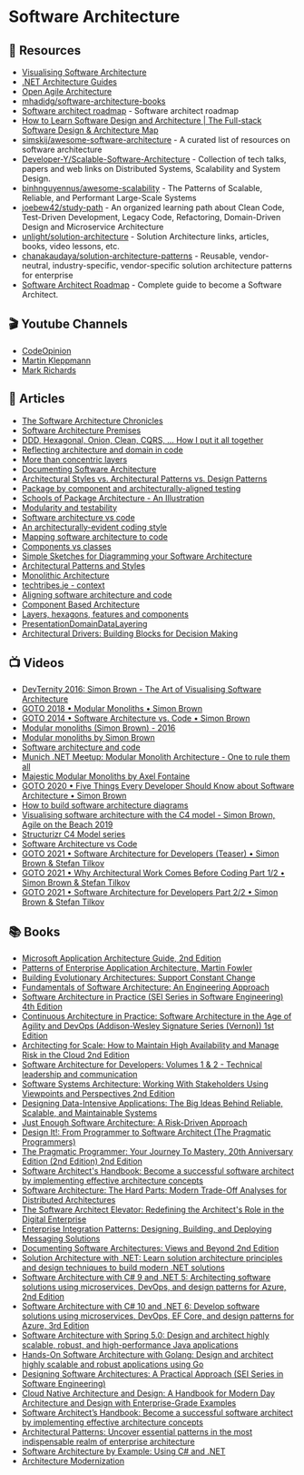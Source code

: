 # Software Architecture

## 📘 Resources
- [Visualising Software Architecture](http://static.codingthearchitecture.com/visualising-software-architecture.pdf)
- [.NET Architecture Guides](https://dotnet.microsoft.com/learn/dotnet/architecture-guides)
- [Open Agile Architecture](https://pubs.opengroup.org/architecture/o-aa-standard/#_open_agile_architecture)
- [mhadidg/software-architecture-books](https://github.com/mhadidg/software-architecture-books)
- [Software architect roadmap](https://github.com/AlaaAttya/software-architect-roadmap) - Software architect roadmap
- [How to Learn Software Design and Architecture | The Full-stack Software Design & Architecture Map](https://khalilstemmler.com/articles/software-design-architecture/full-stack-software-design/)
- [simskij/awesome-software-architecture](https://github.com/simskij/awesome-software-architecture) - A curated list of resources on software architecture
- [Developer-Y/Scalable-Software-Architecture](https://github.com/Developer-Y/Scalable-Software-Architecture) - Collection of tech talks, papers and web links on Distributed Systems, Scalability and System Design.
- [binhnguyennus/awesome-scalability](https://github.com/binhnguyennus/awesome-scalability) - The Patterns of Scalable, Reliable, and Performant Large-Scale Systems
- [joebew42/study-path](https://github.com/joebew42/study-path) - An organized learning path about Clean Code, Test-Driven Development, Legacy Code, Refactoring, Domain-Driven Design and Microservice Architecture
- [unlight/solution-architecture](https://github.com/unlight/solution-architecture) - Solution Architecture links, articles, books, video lessons, etc.
- [chanakaudaya/solution-architecture-patterns](https://github.com/chanakaudaya/solution-architecture-patterns) - Reusable, vendor-neutral, industry-specific, vendor-specific solution architecture patterns for enterprise
- [Software Architect Roadmap](https://roadmap.sh/software-architect) - Complete guide to become a Software Architect.

## 🎬 Youtube Channels
- [CodeOpinion](https://www.youtube.com/channel/UC3RKA4vunFAfrfxiJhPEplw)
- [Martin Kleppmann](https://www.youtube.com/channel/UClB4KPy5LkJj1t3SgYVtMOQ/videos)
- [Mark Richards](https://www.youtube.com/channel/UC-Z7T0lAq_xECevIz8E5R5w)
## 📕 Articles

- [The Software Architecture Chronicles](https://herbertograca.com/2017/07/03/the-software-architecture-chronicles/)
- [Software Architecture Premises](https://herbertograca.com/2017/07/05/software-architecture-premises/) 
- [DDD, Hexagonal, Onion, Clean, CQRS, … How I put it all together](https://herbertograca.com/2017/11/16/explicit-architecture-01-ddd-hexagonal-onion-clean-cqrs-how-i-put-it-all-together/)
- [Reflecting architecture and domain in code](https://herbertograca.com/2019/06/05/reflecting-architecture-and-domain-in-code/) 
- [More than concentric layers](https://herbertograca.com/2018/07/07/more-than-concentric-layers/) 
- [Documenting Software Architecture](https://herbertograca.com/2019/08/12/documenting-software-architecture/) 
- [Architectural Styles vs. Architectural Patterns vs. Design Patterns](https://herbertograca.com/2017/07/28/architectural-styles-vs-architectural-patterns-vs-design-patterns/)
- [Package by component and architecturally-aligned testing](http://www.codingthearchitecture.com/2015/03/08/package_by_component_and_architecturally_aligned_testing.html)
- [Schools of Package Architecture - An Illustration](http://codemanship.co.uk/parlezuml/blog/?postid=539)
- [Modularity and testability](http://www.codingthearchitecture.com/2014/10/01/modularity_and_testability.html)
- [Software architecture vs code](http://www.codingthearchitecture.com/2014/05/29/software_architecture_vs_code.html)
- [An architecturally-evident coding style](http://www.codingthearchitecture.com/2014/06/01/an_architecturally_evident_coding_style.html)
- [Mapping software architecture to code](http://www.codingthearchitecture.com/2013/04/08/mapping_software_architecture_to_code.html)
- [Components vs classes](http://www.codingthearchitecture.com/2015/03/31/components_vs_classes.html)
- [Simple Sketches for Diagramming your Software Architecture](http://www.methodsandtools.com/archive/softwarearchitecturesketches.php)
- [Architectural Patterns and Styles](<https://docs.microsoft.com/en-us/previous-versions/msp-n-p/ee658117(v=pandp.10)>)
- [Monolithic Architecture](https://herbertograca.com/2017/07/31/monolithic-architecture/)
- [techtribes.je - context](http://www.codingthearchitecture.com/2013/07/09/techtribes_je_context.html)
- [Aligning software architecture and code](http://www.codingthearchitecture.com/2013/07/03/aligning_software_architecture_and_code.html)
- [Component Based Architecture](https://medium.com/omarelgabrys-blog/component-based-architecture-3c3c23c7e348)
- [Layers, hexagons, features and components](https://www.codingthearchitecture.com/2016/04/25/layers_hexagons_features_and_components.html)
- [PresentationDomainDataLayering](https://martinfowler.com/bliki/PresentationDomainDataLayering.html)
- [Architectural Drivers: Building Blocks for Decision Making](https://www.neverletdown.net/2014/10/architectural-drivers.html)

## 📺 Videos

- [DevTernity 2016: Simon Brown - The Art of Visualising Software Architecture](https://www.youtube.com/watch?v=zcmU-OE452k)
- [GOTO 2018 • Modular Monoliths • Simon Brown](http://w7.mul.ir/yo%7cut%7cub%7ce.%7cco%7cm/watch?v=5OjqD-ow8GE&feature=emb_title&ab_channel=GOTOConferences)
- [GOTO 2014 • Software Architecture vs. Code • Simon Brown](http://w7.mul.ir/yo%7cut%7cub%7ce.%7cco%7cm/watch?v=GAFZcYlO5S0)
- [Modular monoliths (Simon Brown) - 2016](http://w7.mul.ir/yo%7cut%7cub%7ce.%7cco%7cm/watch?v=h_rBDIC51C4)
- [Modular monoliths by Simon Brown](http://w7.mul.ir/yo%7cut%7cub%7ce.%7cco%7cm/watch?v=kbKxmEeuvc4)
- [Software architecture and code](https://skillsmatter.com/skillscasts/4312-software-architecture-and-code)
- [Munich .NET Meetup: Modular Monolith Architecture - One to rule them all](https://www.youtube.com/watch?v=njDSXUWeik0)
- [Majestic Modular Monoliths by Axel Fontaine](https://www.youtube.com/watch?v=BOvxJaklcr0)
- [GOTO 2020 • Five Things Every Developer Should Know about Software Architecture • Simon Brown](https://www.youtube.com/watch?v=9Az0q2XHtH8)
- [How to build software architecture diagrams](https://www.youtube.com/watch?v=_I0U1sZ9RJ8)
- [Visualising software architecture with the C4 model - Simon Brown, Agile on the Beach 2019](https://www.youtube.com/watch?v=x2-rSnhpw0g)
- [Structurizr C4 Model series](https://www.youtube.com/playlist?list=PLLET0MJVt0Uc0Nek7yck8FG2fNnv9H32v)
- [Software Architecture vs Code](https://www.youtube.com/watch?v=ehH3UGdSwPo)
- [GOTO 2021 • Software Architecture for Developers (Teaser) • Simon Brown & Stefan Tilkov](https://www.youtube.com/watch?v=oRe1zuY165Q)
- [GOTO 2021 • Why Architectural Work Comes Before Coding Part 1/2 • Simon Brown & Stefan Tilkov](https://www.youtube.com/watch?v=TE4rKZ7M1aM)
- [GOTO 2021 • Software Architecture for Developers Part 2/2 • Simon Brown & Stefan Tilkov](https://www.youtube.com/watch?v=gDlE4q3mozY)


## 📚 Books
- [Microsoft Application Architecture Guide, 2nd Edition](<https://docs.microsoft.com/en-us/previous-versions/msp-n-p/ff650706(v=pandp.10)>)
- [Patterns of Enterprise Application Architecture, Martin Fowler](https://www.amazon.com/Patterns-Enterprise-Application-Architecture-Martin/dp/0321127420)
- [Building Evolutionary Architectures: Support Constant Change](https://www.amazon.com/Building-Evolutionary-Architectures-Support-Constant/dp/1491986360)
- [Fundamentals of Software Architecture: An Engineering Approach](https://www.amazon.com/Fundamentals-Software-Architecture-Comprehensive-Characteristics/dp/1492043451)
- [Software Architecture in Practice (SEI Series in Software Engineering) 4th Edition](https://www.amazon.com/Software-Architecture-Practice-SEI-Engineering/dp/0136886094)
- [Continuous Architecture in Practice: Software Architecture in the Age of Agility and DevOps (Addison-Wesley Signature Series (Vernon)) 1st Edition](https://www.amazon.com/Continuous-Architecture-Practice-Addison-Wesley-Signature/dp/0136523560/ref=pd_sbs_7/142-1174349-9952515)
- [Architecting for Scale: How to Maintain High Availability and Manage Risk in the Cloud 2nd Edition](https://www.amazon.com/Architecting-Scale-Maintain-Availability-Manage/dp/1492057177/)
- [Software Architecture for Developers: Volumes 1 & 2 - Technical leadership and communication](https://leanpub.com/b/software-architecture)
- [Software Systems Architecture: Working With Stakeholders Using Viewpoints and Perspectives 2nd Edition](https://www.amazon.com/Software-Systems-Architecture-Stakeholders-Perspectives-dp-032171833X/dp/032171833X)
- [Designing Data-Intensive Applications: The Big Ideas Behind Reliable, Scalable, and Maintainable Systems](https://www.amazon.com/Designing-Data-Intensive-Applications-Reliable-Maintainable/dp/1449373321/)
- [Just Enough Software Architecture: A Risk-Driven Approach](https://www.amazon.com/Just-Enough-Software-Architecture-Risk-Driven/dp/0984618104/)
- [Design It!: From Programmer to Software Architect (The Pragmatic Programmers)](https://www.amazon.com/Design-Programmer-Architect-Pragmatic-Programmers/dp/1680502093)
- [The Pragmatic Programmer: Your Journey To Mastery, 20th Anniversary Edition (2nd Edition) 2nd Edition](https://www.amazon.com/Pragmatic-Programmer-journey-mastery-Anniversary/dp/0135957052/)
- [Software Architect's Handbook: Become a successful software architect by implementing effective architecture concepts](https://www.amazon.com/Software-Architects-Handbook-implementing-architecture/dp/1788624068/) 
- [Software Architecture: The Hard Parts: Modern Trade-Off Analyses for Distributed Architectures](https://www.amazon.com/Software-Architecture-Trade-Off-Distributed-Architectures/dp/1492086894/)
- [The Software Architect Elevator: Redefining the Architect's Role in the Digital Enterprise](https://www.amazon.com/Software-Architect-Elevator-Redefining-Architects/dp/1492077542)
- [Enterprise Integration Patterns: Designing, Building, and Deploying Messaging Solutions](https://www.amazon.com/Enterprise-Integration-Patterns-Designing-Deploying/dp/0321200683/)
- [Documenting Software Architectures: Views and Beyond 2nd Edition](https://www.amazon.com/Documenting-Software-Architectures-Views-Beyond/dp/0321552687)
- [Solution Architecture with .NET: Learn solution architecture principles and design techniques to build modern .NET solutions](https://www.amazon.com/Solution-Architecture-NET-architecture-principles/dp/180107562X)
- [Software Architecture with C# 9 and .NET 5: Architecting software solutions using microservices, DevOps, and design patterns for Azure, 2nd Edition](https://www.amazon.com/Software-Architecture-NET-Architecting-microservices/dp/1800566042)
- [Software Architecture with C# 10 and .NET 6: Develop software solutions using microservices, DevOps, EF Core, and design patterns for Azure, 3rd Edition](https://www.amazon.co.uk/Software-Architecture-NET-solutions-microservices-dp-180323525X/dp/180323525X)
- [Software Architecture with Spring 5.0: Design and architect highly scalable, robust, and high-performance Java applications](https://www.amazon.com/Software-Architecture-Spring-5-0-high-performance/dp/1788992997)
- [Hands-On Software Architecture with Golang: Design and architect highly scalable and robust applications using Go ](https://www.amazon.com/Hands-Software-Architecture-Golang-applications-ebook/dp/B079X2RGKQ)
- [Designing Software Architectures: A Practical Approach (SEI Series in Software Engineering)](https://www.amazon.com/Designing-Software-Architectures-Practical-Engineering/dp/0134390784)
- [Cloud Native Architecture and Design: A Handbook for Modern Day Architecture and Design with Enterprise-Grade Examples](https://www.amazon.com/Cloud-Native-Architecture-Design-Enterprise-Grade-ebook/dp/B09HMCNZWH)
- [Software Architect’s Handbook: Become a successful software architect by implementing effective architecture concepts](https://www.amazon.com/Software-Architects-Handbook-implementing-architecture-ebook/dp/B07B3R2ZCX/)
- [Architectural Patterns: Uncover essential patterns in the most indispensable realm of enterprise architecture](https://www.amazon.com/Architectural-Patterns-indispensable-enterprise-architecture-ebook/dp/B077T7V8RC)
- [Software Architecture by Example: Using C# and .NET](https://www.amazon.com/Software-Architecture-Example-Using-NET/dp/1484279891)
- [Architecture Modernization](https://www.manning.com/books/architecture-modernization)
